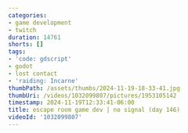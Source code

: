 ```yaml
---
categories:
- game development
- twitch
duration: 14761
shorts: []
tags:
- 'code: gdscript'
- godot
- lost contact
- 'raiding: Incarne'
thumbPath: /assets/thumbs/2024-11-19-18-33-41.jpg
thumbUri: /videos/1032099807/pictures/1953105142
timestamp: 2024-11-19T12:33:41-06:00
title: escape room game dev | no signal (day 146)
videoId: '1032099807'
---
```

